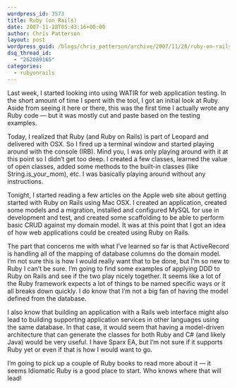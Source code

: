 ```yaml
---
wordpress_id: 3573
title: Ruby (on Rails)
date: 2007-11-28T05:43:16+00:00
author: Chris Patterson
layout: post
wordpress_guid: /blogs/chris_patterson/archive/2007/11/28/ruby-on-rails.aspx
dsq_thread_id:
  - "262089165"
categories:
  - rubyonrails
---
```

Last week, I started looking into using WATIR for web application testing. In the short amount of time I spent with the tool, I got an initial look at Ruby. Aside from seeing it here or there, this was the first time I actually wrote any Ruby code &#8212; but it was mostly cut and paste based on the testing examples.

Today, I realized that Ruby (and Ruby on Rails) is part of Leopard and delivered with OSX. So I fired up a terminal window and started playing around with the console (IRB). Mind you, I was only playing around with it at this point so I didn&#8217;t get too deep. I created a few classes, learned the value of open classes, added some methods to the built-in classes (like String.is\_your\_mom), etc. I was basically playing around without any instructions.

Tonight, I started reading a few articles on the Apple web site about getting started with Ruby on Rails using Mac OSX. I created an application, created some models and a migration, installed and configured MySQL for use in development and test, and created some scaffolding to be able to perform basic CRUD against my domain model. It was at this point that I got an idea of how web applications could be created using Ruby on Rails.

The part that concerns me with what I&#8217;ve learned so far is that ActiveRecord is handling all of the mapping of database columns do the domain model. I&#8217;m not sure this is how I would really want that to be done, but I&#8217;m so new to Ruby I can&#8217;t be sure. I&#8217;m going to find some examples of applying DDD to Ruby on Rails and see if the two play nicely together. It seems like a lot of the Ruby framework expects a lot of things to be named specific ways or it all breaks down quickly. I do know that I&#8217;m not a big fan of having the model defined from the database.

I also know that building an application with a Rails web interface might also lead to building supporting application services in other languages using the same database. In that case, it would seem that having a model-driven architecture that can generate the classes for both Ruby and C# (and likely Java) would be very useful. I have Sparx EA, but I&#8217;m not sure if it supports Ruby yet or even if that is how I would want to go.

I&#8217;m going to pick up a couple of Ruby books to read more about it &#8212; it seems Idiomatic Ruby is a good place to start. Who knows where that will lead!